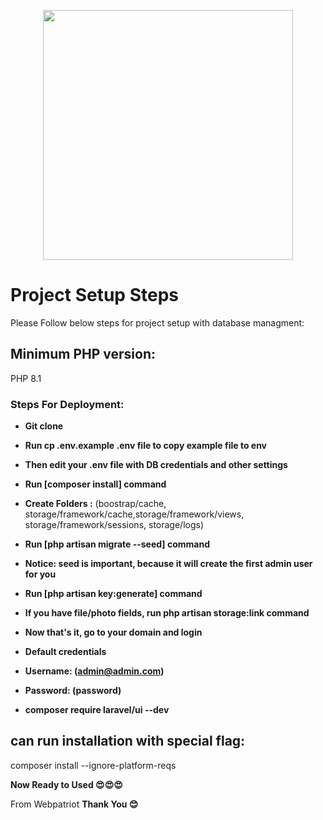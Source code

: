 <p align="center"><a href="https://laravel.com" target="_blank"><img src="https://raw.githubusercontent.com/laravel/art/master/logo-lockup/5%20SVG/2%20CMYK/1%20Full%20Color/laravel-logolockup-cmyk-red.svg" width="400"></a></p>

# Project Setup Steps

Please Follow below steps for project setup with database managment:

## Minimum PHP version:
PHP 8.1

### Steps For Deployment:

- **Git clone**
- **Run cp .env.example .env file to copy example file to env**

- **Then edit your .env file with DB credentials and other settings**

- **Run [composer install] command**

- **Create Folders :**
(boostrap/cache, storage/framework/cache,storage/framework/views, storage/framework/sessions, storage/logs)

- **Run [php artisan migrate --seed] command**

- **Notice: seed is important, because it will create the first admin user for you** 

- **Run [php artisan key:generate] command**

- **If you have file/photo fields, run php artisan storage:link command**

- **Now that's it, go to your domain and login**

- **Default credentials**

- **Username: (admin@admin.com)**

- **Password: (password)**

- **composer require laravel/ui --dev**


## can run installation with special flag:
composer install --ignore-platform-reqs

**Now Ready to Used 😍😍😍**



From Webpatriot
**Thank You 😊**
